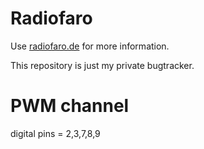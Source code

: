 # Radiofaro
Use [radiofaro.de](http://radiofaro.de) for more information.

This repository is just my private bugtracker. 




# PWM channel
digital pins = 2,3,7,8,9

